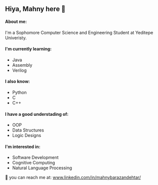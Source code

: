 ## Hiya, Mahny here 🦖

#### About me:
I'm a Sophomore Computer Science and Engineering Student at Yeditepe Univeristy.

#### I'm currently learning: 
- Java
- Assembly
- Verilog

#### I also know:
- Python
- C
- C++

#### I have a good understading of:

- OOP
- Data Structures
- Logic Designs


#### I'm interested in:
- Software Development
- Cognitive Computing
- Natural Language Processing


 🦉 you can reach me at: www.linkedin.com/in/mahnybarazandehtar/




<!--
**mahnyb/mahnyb** is a ✨ _special_ ✨ repository because its `README.md` (this file) appears on your GitHub profile.

Here are some ideas to get you started:

- 🔭 I’m currently working on ...
- 🌱 I’m currently learning: Java, Assembly, and Verilog
- 👯 I’m looking to collaborate on ...
- 🤔 I’m looking for help with ...
- 💬 Ask me about ...
- 📫 How to reach me: ...
- 😄 Pronouns: ...
- ⚡ Fun fact: ...
-->
